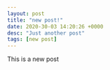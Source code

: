 ```yaml
---
layout: post
title: "new post!"
date: 2020-30-03 14:20:26 +0000
desc: "Just another post"
tags: [new post]
---
```


This is a new post
